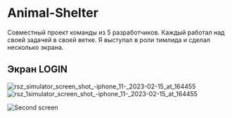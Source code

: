 # Animal-Shelter

Совместный проект команды из 5 разработчиков. Каждый работал над своей задачей в своей ветке. Я выступал в роли тимлида и cделал несколько экрана.

## Экран LOGIN

![rsz_simulator_screen_shot_-_iphone_11_-_2023-02-15_at_164455](https://user-images.githubusercontent.com/107308461/219006091-5704bf69-ee00-43ea-8a53-8a51f726f055.jpg)
![rsz_1simulator_screen_shot_-_iphone_11_-_2023-02-15_at_164455](https://user-images.githubusercontent.com/107308461/219006807-9cf83c6f-7271-4ac9-9cc1-c3dc4f0c81cd.jpg)

![Second screen](https://user-images.githubusercontent.com/107308461/219004634-0c000edf-cc21-46ff-a1ed-680c573617de.gif)

